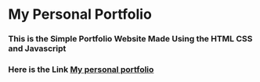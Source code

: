 # My Personal Portfolio
### This is the Simple Portfolio Website Made Using the HTML CSS and Javascript

### Here is the Link **[My personal portfolio](http://mananaggarwal.me/PersonalPortfolio/)**